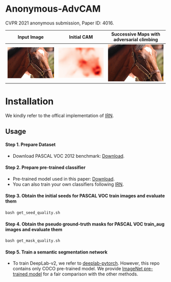 # Anonymous-AdvCAM

CVPR 2021 anonymous submission, Paper ID: 4016.

Input Image   |  Initial CAM   | Successive Maps with adversarial climbing
:-------------------------:|:-------------------------:|:-------------------------:
![a](demo/2008_004430.jpg)  |  ![b](demo/2008_004430_noreg_c_idx_0_iter_0.jpg) | ![c](demo/2008_004430_gif.gif)

# Installation

We kindly refer to the offical implementation of [IRN](https://github.com/jiwoon-ahn/irn).


## Usage

#### Step 1. Prepare Dataset

- Download PASCAL VOC 2012 benchmark: [Download](https://drive.google.com/file/d/1XqdCzu5foG5R8khSG6LSwtx2BqiIAGco/view?usp=sharing).


#### Step 2. Prepare pre-trained classifier

- Pre-trained model used in this paper: [Download](https://drive.google.com/file/d/1ZV2qT7R5X4HsiyHiw1CHf3mGL3f5RNq5/view?usp=sharing).
- You can also train your own classifiers following [IRN](https://github.com/jiwoon-ahn/irn).

#### Step 3. Obtain the initial seeds for PASCAL VOC train images and evaluate them
```
bash get_seed_quality.sh
```


#### Step 4. Obtain the pseudo ground-truth masks for PASCAL VOC train_aug images and evaluate them
```
bash get_mask_quality.sh
```

#### Step 5. Train a semantic segmentation network
- To train DeepLab-v2, we refer to [deeplab-pytorch](https://github.com/kazuto1011/deeplab-pytorch). However, this repo contains only COCO pre-trained model. We provide [ImageNet pre-trained model](https://drive.google.com/file/d/18b-Nv8u5DaDMekww_QR16pjmPoNTLm51/view?usp=sharing) for a fair comparison with the other methods.
